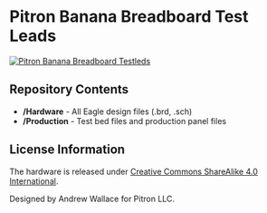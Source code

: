 # Pitron Banana Breadboard Test Leads

[![Pitron Banana Breadboard Testleds](https://www.eevblog.com/forum/projects/breadboard-test-leads/?action=dlattach;attach=1538086;image)](https://www.pitronllc.com)

Repository Contents
-------------------
* **/Hardware** - All Eagle design files (.brd, .sch)
* **/Production** - Test bed files and production panel files


License Information
-------------------
The hardware is released under [Creative Commons ShareAlike 4.0 International](https://creativecommons.org/licenses/by-sa/4.0/).

Designed by Andrew Wallace for Pitron LLC.
